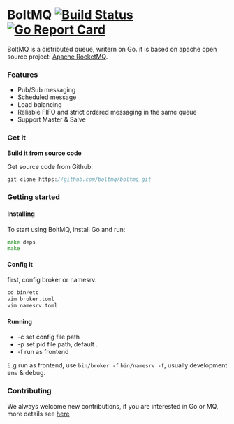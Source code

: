 # BoltMQ [![Build Status](https://travis-ci.org/gunsluo/common.svg?branch=master)](https://travis-ci.org/gunsluo/common) [![Go Report Card](https://goreportcard.com/badge/github.com/boltmq/boltmq)](https://goreportcard.com/report/github.com/boltmq/boltmq)
BoltMQ is a distributed queue, writern on Go. it is based on apache open source project: [Apache RocketMQ](https://github.com/apache/rocketmq).

### Features

* Pub/Sub messaging
* Scheduled message
* Load balancing
* Reliable FIFO and strict ordered messaging in the same queue
* Support Master & Salve


### Get it

**Build it from source code**

Get source code from Github:
```Go
git clone https://github.com/boltmq/boltmq.git
```


### Getting started

#### Installing

To start using BoltMQ, install Go and run:
```Go
make deps
make
```

#### Config it

first, config broker or namesrv.
```Go
cd bin/etc
vim broker.toml
vim namesrv.toml
```

#### Running

* -c set config file path 
* -p set pid file path, default .
* -f run as frontend 

E.g
run as frontend, use `bin/broker -f` `bin/namesrv -f`, usually development env & debug.


### Contributing
We always welcome new contributions, if you are interested in Go or MQ, more details see [here](https://github.com/blog/1360-introducing-contributions)

